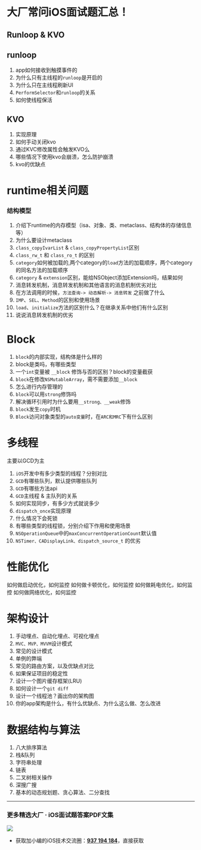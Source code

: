 # 大厂常问iOS面试题汇总！

## Runloop & KVO
## runloop

1.  app如何接收到触摸事件的
2.  为什么只有主线程的`runloop`是开启的
3.  为什么只在主线程刷新UI
4.  `PerformSelector`和`runloop`的关系
5.  如何使线程保活

## KVO

1.  实现原理
2.  如何手动关闭kvo
3.  通过KVC修改属性会触发KVO么
4.  哪些情况下使用kvo会崩溃，怎么防护崩溃
5.  kvo的优缺点

# runtime相关问题

### 结构模型

1.  介绍下runtime的内存模型（isa、对象、类、metaclass、结构体的存储信息等）
2.  为什么要设计metaclass
3.  `class_copyIvarList` & `class_copyPropertyList`区别
4.  `class_rw_t` 和 `class_ro_t` 的区别
5.  `category`如何被加载的,两个category的`load`方法的加载顺序，两个category的同名方法的加载顺序
6.  `category` & `extension`区别，能给NSObject添加Extension吗，结果如何
7.  消息转发机制，消息转发机制和其他语言的消息机制优劣对比
8.  在方法调用的时候，`方法查询-> 动态解析-> 消息转发` 之前做了什么
9.  `IMP`、`SEL`、`Method`的区别和使用场景
10.  `load`、`initialize`方法的区别什么？在继承关系中他们有什么区别
11.  说说消息转发机制的优劣

# Block

1.  `block`的内部实现，结构体是什么样的
2.  block是类吗，有哪些类型
3.  一个`int`变量被 `__block` 修饰与否的区别？block的变量截获
4.  `block`在修改`NSMutableArray`，需不需要添加`__block`
5.  怎么进行内存管理的
6.  `block`可以用`strong`修饰吗
7.  解决循环引用时为什么要用`__strong、__weak`修饰
8.  `block`发生`copy`时机
9.  `Block`访问对象类型的`auto变量`时，在`ARC和MRC`下有什么区别

# 多线程

主要以GCD为主

1.  `iOS`开发中有多少类型的线程？分别对比
2.  `GCD`有哪些队列，默认提供哪些队列
3.  `GCD`有哪些方法api
4.  `GCD`主线程 & 主队列的关系
5.  如何实现同步，有多少方式就说多少
6.  `dispatch_once`实现原理
7.  什么情况下会死锁
8.  有哪些类型的线程锁，分别介绍下作用和使用场景
9.  `NSOperationQueue`中的`maxConcurrentOperationCount`默认值
10.  `NSTimer、CADisplayLink、dispatch_source_t` 的优劣

# 性能优化

如何做启动优化，如何监控
如何做卡顿优化，如何监控
如何做耗电优化，如何监控
如何做网络优化，如何监控

# 架构设计

1.  手动埋点、自动化埋点、可视化埋点
2.  `MVC、MVP、MVVM`设计模式
3.  常见的设计模式
4.  单例的弊端
5.  常见的路由方案，以及优缺点对比
6.  如果保证项目的稳定性
7.  设计一个图片缓存框架(LRU)
8.  如何设计一个`git diff`
9.  设计一个线程池？画出你的架构图
10.  你的app架构是什么，有什么优缺点、为什么这么做、怎么改进

# 数据结构与算法

1.  八大排序算法
2.  栈&队列
3.  字符串处理
4.  链表
5.  二叉树相关操作
6.  深搜广搜
7.  基本的动态规划题、贪心算法、二分查找

***
### 更多精选大厂 · iOS面试题答案PDF文集

![](https://upload-images.jianshu.io/upload_images/17495317-e01b6f4e054727b7.png?imageMogr2/auto-orient/strip%7CimageView2/2/w/1240)
* 获取加小编的iOS技术交流圈：**[937 194 184](https://jq.qq.com/?_wv=1027&k=5PARXCI)**，直接获取
